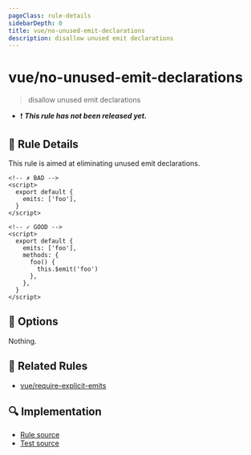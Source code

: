 ```yaml
---
pageClass: rule-details
sidebarDepth: 0
title: vue/no-unused-emit-declarations
description: disallow unused emit declarations
---
```

# vue/no-unused-emit-declarations

> disallow unused emit declarations

- :exclamation: <badge text="This rule has not been released yet." vertical="middle" type="error"> ***This rule has not been released yet.*** </badge>

## :book: Rule Details

This rule is aimed at eliminating unused emit declarations.

<eslint-code-block :rules="{'vue/no-unused-emit-declarations': ['error']}">

```vue
<!-- ✗ BAD -->
<script>
  export default {
    emits: ['foo'],
  }
</script>
```

</eslint-code-block>

<eslint-code-block :rules="{'vue/no-unused-emit-declarations': ['error']}">

```vue
<!-- ✓ GOOD -->
<script>
  export default {
    emits: ['foo'],
    methods: {
      foo() {
        this.$emit('foo')
      },
    },
  }
</script>
```

</eslint-code-block>

## :wrench: Options

Nothing.

## :couple: Related Rules

- [vue/require-explicit-emits](./require-explicit-emits.md)

## :mag: Implementation

- [Rule source](https://github.com/vuejs/eslint-plugin-vue/blob/master/lib/rules/no-unused-emit-declarations.js)
- [Test source](https://github.com/vuejs/eslint-plugin-vue/blob/master/tests/lib/rules/no-unused-emit-declarations.js)
